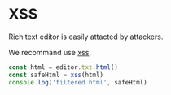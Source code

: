 # XSS

Rich text editor is easily attacted by attackers.

We recommand use [xss](https://www.npmjs.com/package/xss).

```javascript
const html = editor.txt.html()
const safeHtml = xss(html)
console.log('filtered html', safeHtml)
```

